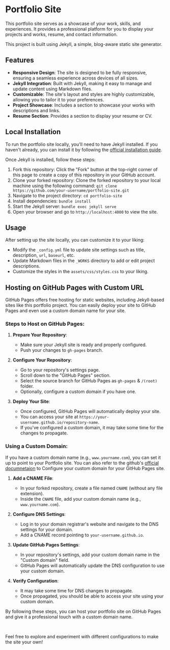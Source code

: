 # Portfolio Site

This portfolio site serves as a showcase of your work, skills, and experiences. It provides a professional platform for you to display your projects and works, resume, and contact information. 
<br> 

This project is built using Jekyll, a simple, blog-aware static site generator.

## Features

- **Responsive Design**: The site is designed to be fully responsive, ensuring a seamless experience across devices of all sizes.
- **Jekyll Integration**: Built with Jekyll, making it easy to manage and update content using Markdown files.
- **Customizable**: The site's layout and styles are highly customizable, allowing you to tailor it to your preferences.
- **Project Showcase**: Includes a section to showcase your works with descriptions and links.
- **Resume Section**: Provides a section to display your resume or CV.

## Local Installation

To run the portfolio site locally, you'll need to have Jekyll installed. If you haven't already, you can install it by following the [official installation guide](https://jekyllrb.com/docs/installation/).

Once Jekyll is installed, follow these steps:

1. Fork this repository: Click the "Fork" button at the top-right corner of this page to create a copy of this repository in your GitHub account.
1. Clone your forked repository: Clone the forked repository to your local machine using the following command: `git clone https://github.com/your-username/portfolio-site.git`
2. Navigate to the project directory: `cd portfolio-site`
3. Install dependencies: `bundle install`
4. Start the Jekyll server: `bundle exec jekyll serve`
5. Open your browser and go to `http://localhost:4000` to view the site.

## Usage

After setting up the site locally, you can customize it to your liking:

- Modify the `_config.yml` file to update site settings such as title, description, `url`, `baseurl`, etc.
- Update Markdown files in the `_WORKS` directory to add or edit project descriptions.
- Customize the styles in the `assets/css/styles.css` to your liking.

## Hosting on GitHub Pages with Custom URL

GitHub Pages offers free hosting for static websites, including Jekyll-based sites like this portfolio project. You can easily deploy your site to GitHub Pages and even use a custom domain name for your site.

### Steps to Host on GitHub Pages:

1. **Prepare Your Repository**:
   - Make sure your Jekyll site is ready and properly configured.
   - Push your changes to `gh-pages` branch.

2. **Configure Your Repository**:
   - Go to your repository's settings page.
   - Scroll down to the "GitHub Pages" section.
   - Select the source branch for GitHub Pages as `gh-pages` & `/(root)` folder.
   - Optionally, configure a custom domain if you have one.

3. **Deploy Your Site**:
   - Once configured, GitHub Pages will automatically deploy your site.
   - You can access your site at `https://your-username.github.io/repository-name`.
   - If you've configured a custom domain, it may take some time for the changes to propagate.

### Using a Custom Domain:

If you have a custom domain name (e.g., `www.yourname.com`), you can set it up to point to your Portfolio site. You can also refer to the github's [official documnetaion](https://docs.github.com/en/pages/configuring-a-custom-domain-for-your-github-pages-site/about-custom-domains-and-github-pages) to Configure your custom domain for your GitHub Pages site.

1. **Add a CNAME File**:
   - In your forked repository, create a file named `CNAME` (without any file extension).
   - Inside the `CNAME` file, add your custom domain name (e.g., `www.yourname.com`).

2. **Configure DNS Settings**:
   - Log in to your domain registrar's website and navigate to the DNS settings for your domain.
   - Add a CNAME record pointing to `your-username.github.io`.

3. **Update GitHub Pages Settings**:
   - In your repository's settings, add your custom domain name in the "Custom domain" field.
   - GitHub Pages will automatically update the DNS configuration to use your custom domain.

4. **Verify Configuration**:
   - It may take some time for DNS changes to propagate.
   - Once propagated, you should be able to access your site using your custom domain.

By following these steps, you can host your portfolio site on GitHub Pages and give it a professional touch with a custom domain name.

<br>

Feel free to explore and experiment with different configurations to make the site your own!

